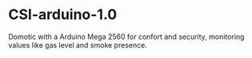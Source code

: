 # CSI-arduino-1.0

Domotic with a Arduino Mega 2560 for confort and security, monitoring values like gas level and smoke presence.
